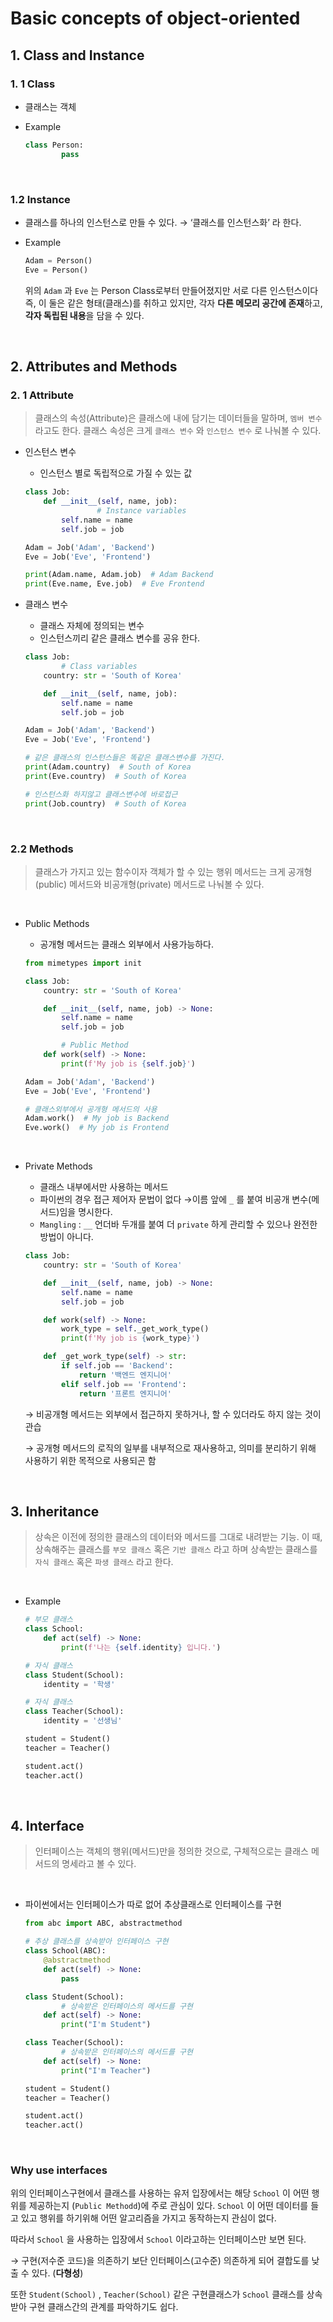 # Basic concepts of object-oriented

## 1. Class and Instance

### 1. 1 Class

- 클래스는 객체
- Example
    
    ```python
    class Person:
    		pass
    ```
  
<br>
    

### 1.2 Instance

- 클래스를 하나의 인스턴스로 만들 수 있다. → ‘클래스를 인스턴스화’ 라 한다.
- Example
    
    ```python
    Adam = Person()
    Eve = Person()
    ```
    
    위의 `Adam` 과 `Eve` 는 Person Class로부터 만들어졌지만 서로 다른 인스턴스이다 즉, 이 둘은 같은 형태(클래스)를 취하고 있지만, 각자 **다른 메모리 공간에 존재**하고, **각자 독립된 내용**을 담을 수 있다.
    
<br>

## 2. Attributes and Methods

### 2. 1 Attribute

> 클래스의 속성(Attribute)은 클래스에 내에 담기는 데이터들을 말하며, `멤버 변수` 라고도 한다.
클래스 속성은 크게 `클래스 변수` 와 `인스턴스 변수` 로 나눠볼 수 있다.
> 

- 인스턴스 변수
    - 인스턴스 별로 독립적으로 가질 수 있는 값
    
    ```python
    class Job:
        def __init__(self, name, job):
    				# Instance variables
            self.name = name
            self.job = job
    
    Adam = Job('Adam', 'Backend')
    Eve = Job('Eve', 'Frontend')
    
    print(Adam.name, Adam.job)  # Adam Backend
    print(Eve.name, Eve.job)  # Eve Frontend
    ```
    

- 클래스 변수
    - 클래스 자체에 정의되는 변수
    - 인스턴스끼리 같은 클래스 변수를 공유 한다.
    
    ```python
    class Job:
    		# Class variables
        country: str = 'South of Korea'
    
        def __init__(self, name, job):
            self.name = name
            self.job = job
    
    Adam = Job('Adam', 'Backend')
    Eve = Job('Eve', 'Frontend')
    
    # 같은 클래스의 인스턴스들은 똑같은 클래스변수를 가진다.
    print(Adam.country)  # South of Korea
    print(Eve.country)  # South of Korea
    
    # 인스턴스화 하지않고 클래스변수에 바로접근
    print(Job.country)  # South of Korea
    ```
    
<br>

### 2.2 Methods

> 클래스가 가지고 있는 함수이자 객체가 할 수 있는 행위
메서드는 크게 공개형(public) 메서드와 비공개형(private) 메서드로 나눠볼 수 있다. 
 
<br>

- Public Methods
    - 공개형 메서드는 클래스 외부에서 사용가능하다.
    
    ```python
    from mimetypes import init
    
    class Job:
        country: str = 'South of Korea'
    
        def __init__(self, name, job) -> None:
            self.name = name
            self.job = job
    
    		# Public Method
        def work(self) -> None:
            print(f'My job is {self.job}')
    
    Adam = Job('Adam', 'Backend')
    Eve = Job('Eve', 'Frontend')
    
    # 클래스외부에서 공개형 메서드의 사용
    Adam.work()  # My job is Backend
    Eve.work()  # My job is Frontend
    ```
  
<br>

- Private Methods
    - 클래스 내부에서만 사용하는 메서드
    - 파이썬의 경우 접근 제어자 문법이 없다 →이름 앞에  `_` 를 붙여 비공개 변수(메서드)임을 명시한다.
    - `Mangling` : `__` 언더바 두개를 붙여 더 `private` 하게 관리할 수 있으나 완전한 방법이 아니다.
    
    ```python
    class Job:
        country: str = 'South of Korea'
    
        def __init__(self, name, job) -> None:
            self.name = name
            self.job = job
    
        def work(self) -> None:
            work_type = self._get_work_type()
            print(f'My job is {work_type}')
    
        def _get_work_type(self) -> str:
            if self.job == 'Backend':
                return '백엔드 엔지니어'
            elif self.job == 'Frontend':
                return '프론트 엔지니어'
    ```
    → 비공개형 메서드는 외부에서 접근하지 못하거나, 할 수 있더라도 하지 않는 것이 관습

    → 공개형 메서드의 로직의 일부를 내부적으로 재사용하고, 의미를 분리하기 위해 사용하기 위한 목적으로 사용되곤 함

<br>

## 3. Inheritance

> 상속은 이전에 정의한 클래스의 데이터와 메서드를 그대로 내려받는 기능.
이 때, 상속해주는 클래스를 `부모 클래스` 혹은 `기반 클래스` 라고 하며 상속받는 클래스를 `자식 클래스` 혹은 `파생 클래스` 라고 한다.
> 

<br>

- Example
    
    ```python
    # 부모 클래스
    class School:
        def act(self) -> None:
            print(f'나는 {self.identity} 입니다.')
    
    # 자식 클래스
    class Student(School):
        identity = '학생'
    
    # 자식 클래스
    class Teacher(School):
        identity = '선생님'
    
    student = Student()
    teacher = Teacher()
    
    student.act()
    teacher.act()
    ```
    
<br>

## 4. Interface

> 인터페이스는 객체의 행위(메서드)만을 정의한 것으로, 구체적으로는 클래스 메서드의 명세라고 볼 수 있다.
> 

<br>

- 파이썬에서는 인터페이스가 따로 없어 추상클래스로 인터페이스를 구현
    
    ```python
    from abc import ABC, abstractmethod
    
    # 추상 클래스를 상속받아 인터페이스 구현
    class School(ABC):
        @abstractmethod
        def act(self) -> None:
            pass
    
    class Student(School):
    		# 상속받은 인터페이스의 메서드를 구현
        def act(self) -> None:
            print("I'm Student")
    
    class Teacher(School):
    		# 상속받은 인터페이스의 메서드를 구현
        def act(self) -> None:
            print("I'm Teacher")
    
    student = Student()
    teacher = Teacher()
    
    student.act()
    teacher.act()
    ```
    
<br>

### Why use interfaces

위의 인터페이스구현에서 클래스를 사용하는 유저 입장에서는 해당 `School` 이 어떤 행위를 제공하는지 (`Public Methodd`)에 주로 관심이 있다. `School` 이 어떤 데이터를 들고 있고 행위를 하기위해 어떤 알고리즘을 가지고 동작하는지 관심이 없다.

따라서 `School` 을 사용하는 입장에서 `School` 이라고하는 인터페이스만 보면 된다.

→ 구현(저수준 코드)을 의존하기 보단 인터페이스(고수준) 의존하게 되어 결합도를 낮출 수 있다. (**다형성**)

또한 `Student(School)` , `Teacher(School)` 같은 구현클래스가 `School` 클래스를 상속받아 구현 클래스간의 관계를 파악하기도 쉽다.